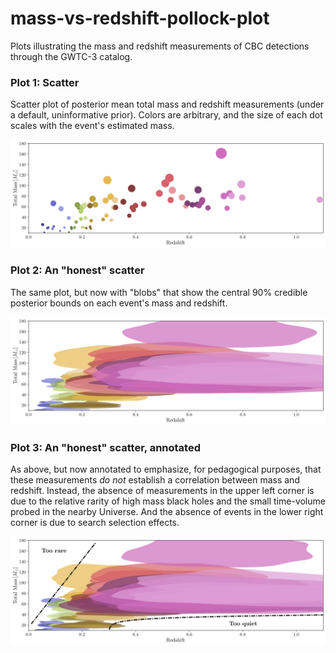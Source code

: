 # mass-vs-redshift-pollock-plot

Plots illustrating the mass and redshift measurements of CBC detections through the GWTC-3 catalog.

### Plot 1: Scatter

Scatter plot of posterior mean total mass and redshift measurements (under a default, uninformative prior).
Colors are arbitrary, and the size of each dot scales with the event's estimated mass.

![alt text](mass_v_redshift_pollock_plot.png)

### Plot 2: An "honest" scatter

The same plot, but now with "blobs" that show the central 90% credible posterior bounds on each event's mass and redshift.

![alt text](mass_v_redshift_pollock_plot_with_errors.png)

### Plot 3: An "honest" scatter, annotated

As above, but now annotated to emphasize, for pedagogical purposes, that these measurements *do not* establish a correlation between mass and redshift.
Instead, the absence of measurements in the upper left corner is due to the relative rarity of high mass black holes and the small time-volume probed in the nearby Universe.
And the absence of events in the lower right corner is due to search selection effects.

![alt text](mass_v_redshift_pollock_plot_with_errors_annotated.png)
